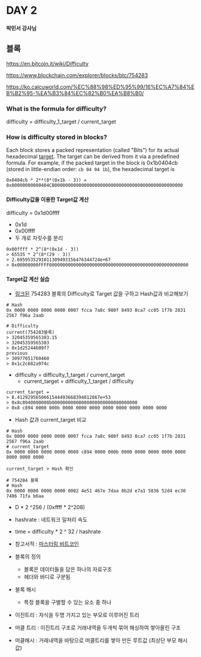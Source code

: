 # DAY 2

#### 박민서 강사님

## 블록

https://en.bitcoin.it/wiki/Difficulty

https://www.blockchain.com/explorer/blocks/btc/754283

https://ko.calcuworld.com/%EC%88%98%ED%95%99/16%EC%A7%84%EB%B2%95-%EA%B3%84%EC%82%B0%EA%B8%B0/

### What is the formula for difficulty?

difficulty = difficulty_1_target / current_target



### How is difficulty stored in blocks?

Each block stores a packed representation (called "Bits") for its actual hexadecimal [target](https://en.bitcoin.it/wiki/Target). The target can be derived from it via a predefined formula. For example, if the packed target in the block is 0x1b0404cb (stored in little-endian order: `cb 04 04 1b`), the hexadecimal target is

```
0x0404cb * 2**(8*(0x1b - 3)) = 0x00000000000404CB000000000000000000000000000000000000000000000000
```



#### Difficulty값을 이용한 Target값 계산

difficulty = 0x1d00ffff

- 0x1d
- 0x00ffff
- 두 개로 자릿수를 분리

```
0x00ffff * 2^(8*(0x1d - 3))
> 65535 * 2^(8*(29 - 3))
> 2.6959535291011309493156476344724e+67
> 0x00000000FFFF0000000000000000000000000000000000000000000000000000
```



#### Target값 계산 실습

- [링크된](https://www.blockchain.com/explorer/blocks/btc/754283) 754283 블록의 Difficulty로 Target 값을 구하고 Hash값과 비교해보기

```
# Hash
0x 0000 0000 0000 0000 0007 fcca 7a8c 980f 8493 8ca7 cc05 1f7b 2831 2567 f96a 2aab

# Difficulty
current(754283블록)
> 32045359565303.15
> 32045359565303
> 0x1d25244609f7
previous
> 30977051760460
> 0x1c2c682a974c
```

- difficulty = difficulty_1_target / current_target
  - current_target = difficulty_1_target / difficulty

```
current_target = 
> 8.4129295650661544493668394012867e+53
> 0x8c8940000000b00000000000000000000000000000000
> 0x8 c894 0000 000b 0000 0000 0000 0000 0000 0000 0000 0000
```

- Hash 값과 current_target 비교

```
# Hash
0x 0000 0000 0000 0000 0007 fcca 7a8c 980f 8493 8ca7 cc05 1f7b 2831 2567 f96a 2aab
# current_target
0x 0000 0000 0000 0000 0008 c894 0000 000b 0000 0000 0000 0000 0000 0000 0000 0000

current_target > Hash 확인
```

```
# 754284 블록
# Hash
0x 0000 0000 0000 0000 0002 4e51 467e 7daa 8b2d e7a1 5836 52d4 ec30 7486 71fa b6aa
```

-  D * 2 ^256 / (0xffff * 2^208)

- hashrate : 네트워크 일처리 속도 

- time = difficulty * 2 ^ 32 / hashrate



- 참고서적 : [마스터링 비트코인](https://github.com/bitcoinbook/bitcoinbook)

- 블록의 정의

  - 블록은 데이터들을 담은 하나의 자료구조
  - 헤더와 바디로 구분됨

- 블록 해시

  - 특정 블록을 구별할 수 있는 요소 중 하나

  

- 이진트리 : 자식을 두명 가지고 있는 부모로 이루어진 트리

- 머클 트리 : 이진트리 구조로 거래내역을 두개씩 묶어 해싱하여 쌓아올린 구조

- 머클해시 : 거래내역을 바탕으로 머클트리를 쌓아 만든 루트값 (최상단 부모 해시 값)